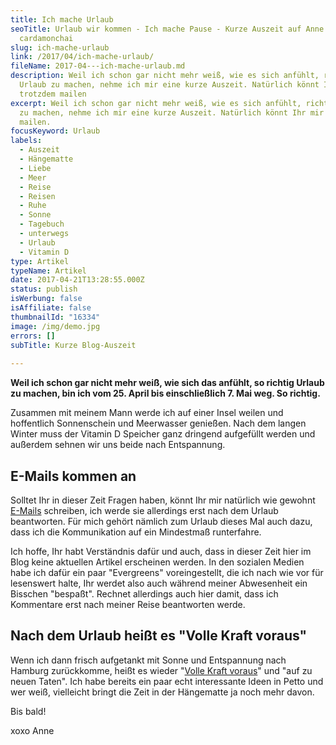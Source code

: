 ```yaml
---
title: Ich mache Urlaub
seoTitle: Urlaub wir kommen - Ich mache Pause - Kurze Auszeit auf Anne bloggt
  cardamonchai
slug: ich-mache-urlaub
link: /2017/04/ich-mache-urlaub/
fileName: 2017-04---ich-mache-urlaub.md
description: Weil ich schon gar nicht mehr weiß, wie es sich anfühlt, richtig
  Urlaub zu machen, nehme ich mir eine kurze Auszeit. Natürlich könnt Ihr mir
  trotzdem mailen
excerpt: Weil ich schon gar nicht mehr weiß, wie es sich anfühlt, richtig Urlaub
  zu machen, nehme ich mir eine kurze Auszeit. Natürlich könnt Ihr mir trotzdem
  mailen.
focusKeyword: Urlaub
labels:
  - Auszeit
  - Hängematte
  - Liebe
  - Meer
  - Reise
  - Reisen
  - Ruhe
  - Sonne
  - Tagebuch
  - unterwegs
  - Urlaub
  - Vitamin D
type: Artikel
typeName: Artikel
date: 2017-04-21T13:28:55.000Z
status: publish
isWerbung: false
isAffiliate: false
thumbnailId: "16334"
image: /img/demo.jpg
errors: []
subTitle: Kurze Blog-Auszeit
  
---
```


**Weil ich schon gar nicht mehr weiß, wie sich das anfühlt, so richtig Urlaub zu
machen, bin ich vom 25. April bis einschließlich 7. Mai weg. So richtig.**

Zusammen mit meinem Mann werde ich auf einer Insel weilen und hoffentlich
Sonnenschein und Meerwasser genießen. Nach dem langen Winter muss der Vitamin D
Speicher ganz dringend aufgefüllt werden und außerdem sehnen wir uns beide nach
Entspannung.

## E-Mails kommen an

Solltet Ihr in dieser Zeit Fragen haben, könnt Ihr mir natürlich wie gewohnt 
[E-Mails](mailto:info@cardamonchai.com) schreiben, ich werde sie allerdings erst
nach dem Urlaub beantworten. Für mich gehört nämlich zum Urlaub dieses Mal auch
dazu, dass ich die Kommunikation auf ein Mindestmaß runterfahre.

Ich hoffe, Ihr habt Verständnis dafür und auch, dass in dieser Zeit hier im Blog
keine aktuellen Artikel erscheinen werden. In den sozialen Medien habe ich dafür
ein paar "Evergreens" voreingestellt, die ich nach wie vor für lesenswert halte,
Ihr werdet also auch während meiner Abwesenheit ein Bisschen "bespaßt". Rechnet
allerdings auch hier damit, dass ich Kommentare erst nach meiner Reise
beantworten werde.

## Nach dem Urlaub heißt es "Volle Kraft voraus"

Wenn ich dann frisch aufgetankt mit Sonne und Entspannung nach Hamburg
zurückkomme, heißt es wieder
"[Volle Kraft voraus](/2016/07/sommer-auf-der-ostsee-travemuende-helsinki/)" und
"auf zu neuen Taten". Ich habe bereits ein paar echt interessante Ideen in Petto
und wer weiß, vielleicht bringt die Zeit in der Hängematte ja noch mehr davon.

Bis bald!

xoxo Anne

  